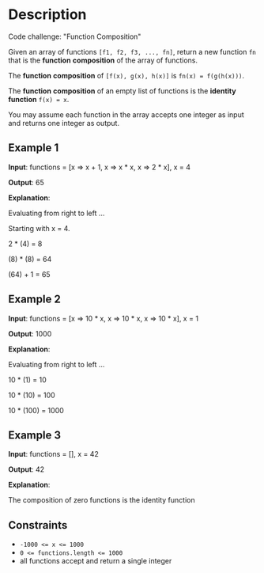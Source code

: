 # Description

Code challenge: "Function Composition"

Given an array of functions `[f1, f2, f3, ..., fn]`, return a new function `fn` that is the **function** **composition** of the array of functions.

The **function** **composition** of `[f(x), g(x), h(x)]` is `fn(x) = f(g(h(x)))`.

The **function** **composition** of an empty list of functions is the **identity** **function** `f(x) = x`.

You may assume each function in the array accepts one integer as input and returns one integer as output.

## Example 1

**Input**: functions = [x => x + 1, x => x * x, x => 2 * x], x = 4

**Output**: 65

**Explanation**:

Evaluating from right to left ...

Starting with x = 4.

2 * (4) = 8

(8) * (8) = 64

(64) + 1 = 65

## Example 2

**Input**: functions = [x => 10 * x, x => 10 * x, x => 10 * x], x = 1

**Output**: 1000

**Explanation**:

Evaluating from right to left ...

10 * (1) = 10

10 * (10) = 100

10 * (100) = 1000

## Example 3

**Input**: functions = [], x = 42

**Output**: 42

**Explanation**:

The composition of zero functions is the identity function

## Constraints

* `-1000 <= x <= 1000`
* `0 <= functions.length <= 1000`
* all functions accept and return a single integer

